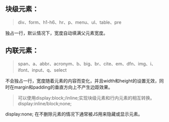 ## 块级元素：
>div、form、h1-h6、hr、p、menu、ul、table、pre

独占一行，默认情况下，宽度自动填满父元素宽度。
## 内联元素：
>span、a、abbr、acronym、b、big、br、cite、em、dfn、img、i、ifont、input、q、select

不会独占一行，宽度随着元素的内容而变化，并且width和height的设置无效，同时在margin和padding的垂直方向上不产生边距效果。
>可以使用display:block;/inline;实现块级元素和行内元素的相互转换。 display:inline/block;none;

display:none;  在不删除元素的情况下通常被JS用来隐藏或显示元素。
